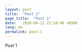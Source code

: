 ```yaml
---
layout: post
title:  "Post 1"
page_title:  "Post 1"
date:   2018-04-12 22:10:40 +0300
lang: en
permalink: post-1
---
```


Post 1